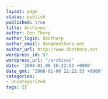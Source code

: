 ```yaml
---
layout: page
status: publish
published: true
title: Archives
author: Don Thorp
author_login: donthorp
author_email: don@donthorp.net
author_url: http://www.donthorp.net
wordpress_id: 57
wordpress_url: "/archives"
date: '2008-01-06 16:22:53 +0000'
date_gmt: '2008-01-06 22:22:53 +0000'
categories:
- Uncategorized
tags: []
---
```


